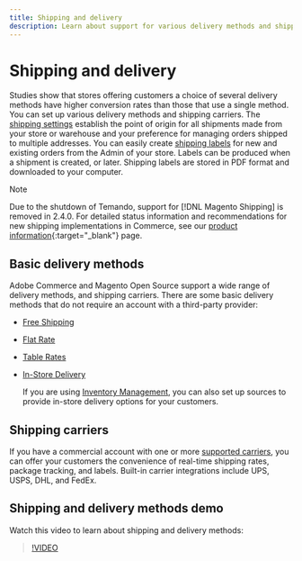 ```yaml
---
title: Shipping and delivery
description: Learn about support for various delivery methods and shipping carriers that you can offer to your customers.
---
```

# Shipping and delivery

Studies show that stores offering customers a choice of several delivery methods have higher conversion rates than those that use a single method. You can set up various delivery methods and shipping carriers. The [shipping settings](shipping-settings.md) establish the point of origin for all shipments made from your store or warehouse and your preference for managing orders shipped to multiple addresses. You can easily create [shipping labels](shipping-labels.md) for new and existing orders from the Admin of your store. Labels can be produced when a shipment is created, or later. Shipping labels are stored in PDF format and downloaded to your computer.

>[!NOTE]
>
>Due to the shutdown of Temando, support for [!DNL Magento Shipping] is removed in 2.4.0. For detailed status information and recommendations for new shipping implementations in Commerce, see our [product information](https://business.adobe.com/products/magento/shipping.html){:target="_blank"} page.

## Basic delivery methods

Adobe Commerce and Magento Open Source support a wide range of delivery methods, and shipping carriers. There are some basic delivery methods that do not require an account with a third-party provider:

* [Free Shipping](shipping-free.md)

* [Flat Rate](shipping-flat-rate.md)

* [Table Rates](shipping-table-rate.md)

* [In-Store Delivery](shipping-in-store-delivery.md)

   If you are using [Inventory Management](../inventory-management/introduction.md), you can also set up sources to provide in-store delivery options for your customers.

## Shipping carriers

If you have a commercial account with one or more [supported carriers](carriers.md), you can offer your customers the convenience of real-time shipping rates, package tracking, and labels. Built-in carrier integrations include UPS, USPS, DHL, and FedEx.

## Shipping and delivery methods demo

Watch this video to learn about shipping and delivery methods:

>[!VIDEO](https://video.tv.adobe.com/v/343658/?quality=12)
